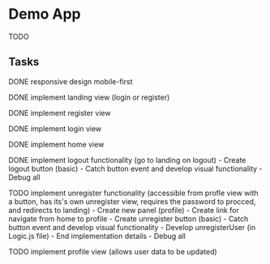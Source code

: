 # Demo App

TODO

## Tasks

DONE responsive design mobile-first

DONE implement landing view (login or register)

DONE implement register view

DONE implement login view

DONE implement home view

DONE implement logout functionality (go to landing on logout)
    - Create logout button (basic)
    - Catch button event and develop visual functionality
    - Debug all

TODO implement unregister functionality (accessible from profle view with a button, has its's own unregister view, requires the password to procced, and redirects to landing)
    - Create new panel (profile)
    - Create link for navigate from home to profile
    - Create unregister button (basic)
    - Catch button event and develop visual functionality
    - Develop unregisterUser (in Logic.js file)
    - End implementation details
    - Debug all

TODO implement profile view (allows user data to be updated)